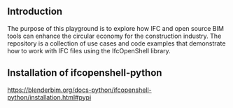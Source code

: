 ## Introduction

The purpose of this playground is to explore how IFC and open source BIM tools can enhance the circular economy for the construction industry. The repository is a collection of use cases and code examples that demonstrate how to work with IFC files using the IfcOpenShell library.

## Installation of ifcopenshell-python

https://blenderbim.org/docs-python/ifcopenshell-python/installation.html#pypi
